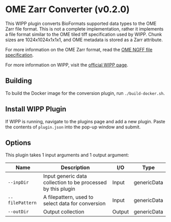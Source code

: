# OME Zarr Converter (v0.2.0)

This WIPP plugin converts BioFormats supported data types to the OME Zarr file
format. This is not a complete implementation, rather it implements a file
format similar to the OME tiled tiff specification used by WIPP. Chunk sizes
are 1024x1024x1x1x1, and OME metadata is stored as a Zarr attribute.

For more information on the OME Zarr format, read the
[OME NGFF file specification](https://ngff.openmicroscopy.org/latest/).

For more information on WIPP, visit the
[official WIPP page](https://isg.nist.gov/deepzoomweb/software/wipp).

## Building

To build the Docker image for the conversion plugin, run
`./build-docker.sh`.

## Install WIPP Plugin

If WIPP is running, navigate to the plugins page and add a new plugin. Paste the
contents of `plugin.json` into the pop-up window and submit.

## Options

This plugin takes 1 input arguments and
1 output argument:

| Name            | Description                                                  | I/O    | Type        |
|-----------------|--------------------------------------------------------------|--------|-------------|
| `--inpDir`      | Input generic data collection to be processed by this plugin | Input  | genericData |
| `--filePattern` | A filepattern, used to select data for conversion            | Input  | genericData |
| `--outDir`      | Output collection                                            | Output | genericData |

